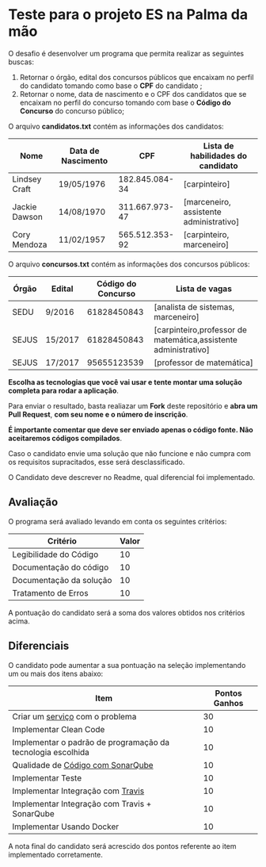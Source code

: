 
# Teste para o projeto ES na Palma da mão

O desafio é desenvolver um programa que permita realizar as seguintes buscas: 
1. Retornar o órgão, edital dos concursos públicos que encaixam no perfil do candidato tomando como base o **CPF** do candidato ; 
2. Retornar o nome, data de nascimento e o CPF dos candidatos que se encaixam no perfil do concurso tomando com base o **Código do Concurso** do concurso público;

O arquivo **candidatos.txt** contém as informações dos candidatos:

| Nome  | Data de Nascimento  | CPF |  Lista de habilidades do candidato|
|---|---|---|---|
| Lindsey Craft  |  19/05/1976  |  182.845.084-34  |  [carpinteiro]  | 
| Jackie Dawson  |  14/08/1970  |  311.667.973-47  |  [marceneiro, assistente administrativo]  |
| Cory Mendoza |   11/02/1957 |  565.512.353-92  |  [carpinteiro, marceneiro] |

O arquivo **concursos.txt** contém as informações dos concursos públicos:

| Órgão  | Edital  | Código do Concurso |  Lista de vagas|
|---|---|---|---|
| SEDU  | 9/2016  |  61828450843  |  [analista de sistemas, marceneiro]  | 
| SEJUS | 15/2017  |  61828450843  |  [carpinteiro,professor de matemática,assistente administrativo] |
| SEJUS | 17/2017 |  95655123539  |  [professor de matemática] |

**Escolha as tecnologias que você vai usar e tente montar uma solução completa para rodar a aplicação**.

Para enviar o resultado, basta realiazar um **Fork** deste repositório e **abra um Pull Request**, **com seu nome e o número de inscrição**.  

**É importante comentar que deve ser enviado apenas o código fonte. Não aceitaremos códigos compilados**.

Caso o candidato envie uma solução que não funcione e não cumpra com os requisitos supracitados, esse será desclassificado.

O Candidato deve descrever no Readme, qual diferencial foi implementado.

## Avaliação

O programa será avaliado levando em conta os seguintes critérios:

| Critério  | Valor | 
|---|---|
| Legibilidade do Código |  10  |
| Documentação do código|  10  |
| Documentação da solução|  10  |
| Tratamento de Erros| 10| 

A pontuação do candidato será a soma dos valores obtidos nos critérios acima.

## Diferenciais 

O candidato pode aumentar a sua pontuação na seleção implementando um ou mais dos itens abaixo:

| Item  | Pontos Ganhos | 
|---|---|
| Criar um [serviço](https://martinfowler.com/articles/microservices.html) com o problema |  30  |
| Implementar Clean Code |  10  |
| Implementar o padrão de programação da tecnologia escolhida |  10  |
| Qualidade de [Código com SonarQube](https://about.sonarcloud.io/) |  10  |
| Implementar Teste |  10  |
| Implementar Integração com [Travis](https://travis-ci.org/)  |  10  |
| Implementar Integração com Travis + SonarQube |  10  |
| Implementar Usando Docker| 10|

A nota final do candidato será acrescido dos pontos referente ao item implementado corretamente.
